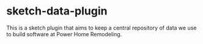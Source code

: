 # sketch-data-plugin
This is a sketch plugin that aims to keep a central repository of data we use to build software at Power Home Remodeling. 
